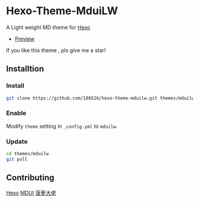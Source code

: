 # Hexo-Theme-MduiLW

A Light weight MD theme for [Hexo]

- [Preview](http://mduilw.186526.xyz)

If you like this theme , pls give me a star!

## Installtion

### Install

``` bash
git clone https://github.com/186526/hexo-theme-mduilw.git themes/mduilwlw
```

### Enable

Modify `theme` setting in `_config.yml` to `mduilw`.

### Update

``` bash
cd themes/mduilw
git pull
```

## Contributing

[Hexo]
[MDUI]
[菠萝大佬]

[Hexo]: https://hexo.io/
[MDUI]: https://mdui.org/
[菠萝大佬]: https://wngamebox.cn
